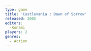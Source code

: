 ```yaml
---
type: game
title: 'Castlevania : Dawn of Sorrow'
released: 2005
editors: 
  -Konami
players: 2
genres:
  - Action
---
```

